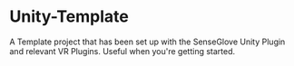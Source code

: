 # Unity-Template
A Template project that has been set up with the SenseGlove Unity Plugin and relevant VR Plugins. Useful when you're getting started.
